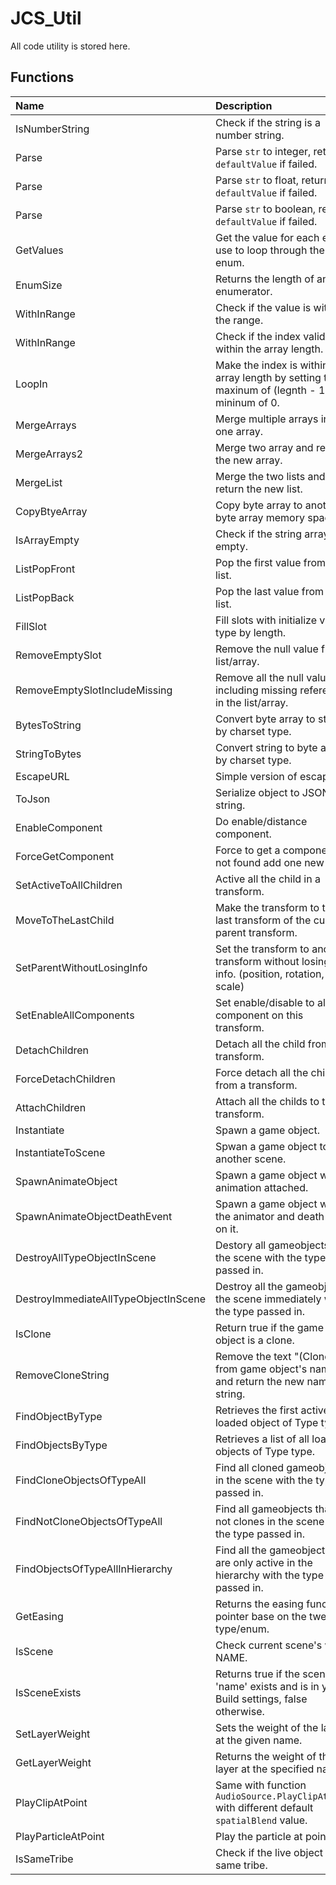 # JCS_Util

All code utility is stored here.

## Functions

| Name                                 | Description                                                                                       |
|:-------------------------------------|:--------------------------------------------------------------------------------------------------|
| IsNumberString                       | Check if the string is a number string.                                                           |
| Parse                                | Parse `str` to integer, return `defaultValue` if failed.                                          |
| Parse                                | Parse `str` to float, return `defaultValue` if failed.                                            |
| Parse                                | Parse `str` to boolean, return `defaultValue` if failed.                                          |
| GetValues                            | Get the value for each enum, use to loop through the enum.                                        |
| EnumSize                             | Returns the length of an enumerator.                                                              |
| WithInRange                          | Check if the value is within the range.                                                           |
| WithInRange                          | Check if the index valid within the array length.                                                 |
| LoopIn                               | Make the index is within the array length by setting the maxinum of (legnth - 1) or mininum of 0. |
| MergeArrays                          | Merge multiple arrays into one array.                                                             |
| MergeArrays2                         | Merge two array and return the new array.                                                         |
| MergeList                            | Merge the two lists and return the new list.                                                      |
| CopyBtyeArray                        | Copy byte array to another byte array memory space.                                               |
| IsArrayEmpty                         | Check if the string array is empty.                                                               |
| ListPopFront                         | Pop the first value from the list.                                                                |
| ListPopBack                          | Pop the last value from the list.                                                                 |
| FillSlot                             | Fill slots with initialize value type by length.                                                  |
| RemoveEmptySlot                      | Remove the null value from a list/array.                                                          |
| RemoveEmptySlotIncludeMissing        | Remove all the null value including missing reference in the list/array.                          |
| BytesToString                        | Convert byte array to string by charset type.                                                     |
| StringToBytes                        | Convert string to byte array by charset type.                                                     |
| EscapeURL                            | Simple version of escape url.                                                                     |
| ToJson                               | Serialize object to JSON string.                                                                  |
| EnableComponent                      | Do enable/distance component.                                                                     |
| ForceGetComponent                    | Force to get a component, if not found add one new then.                                          |
| SetActiveToAllChildren               | Active all the child in a transform.                                                              |
| MoveToTheLastChild                   | Make the transform to the last transform of the current parent transform.                         |
| SetParentWithoutLosingInfo           | Set the transform to another transform without losing it's info. (position, rotation, scale)      |
| SetEnableAllComponents               | Set enable/disable to all component on this transform.                                            |
| DetachChildren                       | Detach all the child from a transform.                                                            |
| ForceDetachChildren                  | Force detach all the child from a transform.                                                      |
| AttachChildren                       | Attach all the childs to this transform.                                                          |
| Instantiate                          | Spawn a game object.                                                                              |
| InstantiateToScene                   | Spwan a game object to another scene.                                                             |
| SpawnAnimateObject                   | Spawn a game object with animation attached.                                                      |
| SpawnAnimateObjectDeathEvent         | Spawn a game object with the animator and death event on it.                                      |
| DestroyAllTypeObjectInScene          | Destory all gameobjects in the scene with the type passed in.                                     |
| DestroyImmediateAllTypeObjectInScene | Destroy all the gameobject in the scene immediately with the type passed in.                      |
| IsClone                              | Return true if the game object is a clone.                                                        |
| RemoveCloneString                    | Remove the text "(Clone)" from game object's name, and return the new name string.                |
| FindObjectByType                     | Retrieves the first active loaded object of Type type.                                            |
| FindObjectsByType                    | Retrieves a list of all loaded objects of Type type.                                              |
| FindCloneObjectsOfTypeAll            | Find all cloned gameobjects in the scene with the type passed in.                                 |
| FindNotCloneObjectsOfTypeAll         | Find all gameobjects that are not clones in the scene with the type passed in.                    |
| FindObjectsOfTypeAllInHierarchy      | Find all the gameobject that are only active in the hierarchy with the type passed in.            |
| GetEasing                            | Returns the easing function pointer base on the tweener type/enum.                                |
| IsScene                              | Check current scene's with NAME.                                                                  |
| IsSceneExists                        | Returns true if the scene 'name' exists and is in your Build settings, false otherwise.           |
| SetLayerWeight                       | Sets the weight of the layer at the given name.                                                   |
| GetLayerWeight                       | Returns the weight of the layer at the specified name.                                            |
| PlayClipAtPoint                      | Same with function `AudioSource.PlayClipAtPoint` with different default `spatialBlend` value.     |
| PlayParticleAtPoint                  | Play the particle at point.                                                                       |
| IsSameTribe                          | Check if the live object is the same tribe.                                                       |
